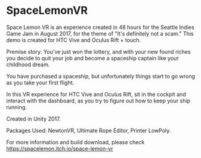 # SpaceLemonVR

Space Lemon VR is an experience created in 48 hours for the Seattle Indies Game Jam in August 2017, for the theme of "It's definitely not a scam." This demo is created for HTC Vive and Oculus Rift + touch.

Premise story:
You've just won the lottery, and with your new found riches you decide to quit your job and become a spaceship captain like your childhood dream.

You have purchased a spaceship, but unfortunately things start to go wrong as you take your first flight.

In this VR experience for HTC Vive and Oculus Rift, sit in the cockpit and interact with the dashboard, as you try to figure out how to keep your ship running. 

Created in Unity 2017.

Packages Used: NewtonVR, Ultimate Rope Editor, Printer LowPoly. 

For more information and build download, please check https://spacelemon.itch.io/space-lemon-vr
